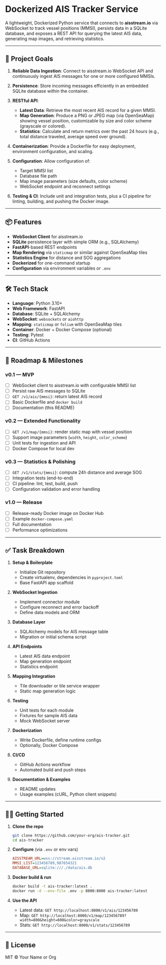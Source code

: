 # Dockerized AIS Tracker Service

A lightweight, Dockerized Python service that connects to **aisstream.io** via WebSocket to track vessel positions (MMSI), persists data in a SQLite database, and exposes a REST API for querying the latest AIS data, generating map images, and retrieving statistics.

---

## 🚀 Project Goals

1. **Reliable Data Ingestion**: Connect to aisstream.io WebSocket API and continuously ingest AIS messages for one or more configured MMSIs.
2. **Persistence**: Store incoming messages efficiently in an embedded SQLite database within the container.
3. **RESTful API**:

   * **Latest Data**: Retrieve the most recent AIS record for a given MMSI.
   * **Map Generation**: Produce a PNG or JPEG map (via OpenSeaMap) showing vessel position, customizable by size and color scheme (grayscale or colored).
   * **Statistics**: Calculate and return metrics over the past 24 hours (e.g., total distance traveled, average speed over ground).
4. **Containerization**: Provide a Dockerfile for easy deployment, environment configuration, and scaling.
5. **Configuration**: Allow configuration of:

   * Target MMSI list
   * Database file path
   * Map image parameters (size defaults, color scheme)
   * WebSocket endpoint and reconnect settings
6. **Testing & CI**: Include unit and integration tests, plus a CI pipeline for linting, building, and pushing the Docker image.

---

## 📦 Features

* **WebSocket Client** for aisstream.io
* **SQLite** persistence layer with simple ORM (e.g., SQLAlchemy)
* **FastAPI**-based REST endpoints
* **Map Rendering** via `staticmap` or similar against OpenSeaMap tiles
* **Statistics Engine** for distance and SOG aggregations
* **Dockerized** for one-command startup
* **Configuration** via environment variables or `.env`

---

## 🛠️ Tech Stack

* **Language**: Python 3.10+
* **Web Framework**: FastAPI
* **Database**: SQLite + SQLAlchemy
* **WebSocket**: `websockets` or `aiohttp`
* **Mapping**: `staticmap` or `folium` with OpenSeaMap tiles
* **Container**: Docker + Docker Compose (optional)
* **Testing**: Pytest
* **CI**: GitHub Actions

---

## 📅 Roadmap & Milestones

### v0.1 — MVP

* [ ] WebSocket client to aisstream.io with configurable MMSI list
* [ ] Persist raw AIS messages to SQLite
* [ ] `GET /v1/ais/{mmsi}`: return latest AIS record
* [ ] Basic Dockerfile and `docker build`
* [ ] Documentation (this README)

### v0.2 — Extended Functionality

* [ ] `GET /v1/map/{mmsi}`: render static map with vessel position
* [ ] Support image parameters (`width`, `height`, `color_scheme`)
* [ ] Unit tests for ingestion and API
* [ ] Docker Compose for local dev

### v0.3 — Statistics & Polishing

* [ ] `GET /v1/stats/{mmsi}`: compute 24h distance and average SOG
* [ ] Integration tests (end-to-end)
* [ ] CI pipeline: lint, test, build, push
* [ ] Configuration validation and error handling

### v1.0 — Release

* [ ] Release-ready Docker image on Docker Hub
* [ ] Example `docker-compose.yaml`
* [ ] Full documentation
* [ ] Performance optimizations

---

## ✅ Task Breakdown

1. **Setup & Boilerplate**

   * Initialize Git repository
   * Create virtualenv, dependencies in `pyproject.toml`
   * Base FastAPI app scaffold
2. **WebSocket Ingestion**

   * Implement connector module
   * Configure reconnect and error backoff
   * Define data models and ORM
3. **Database Layer**

   * SQLAlchemy models for AIS message table
   * Migration or initial schema script
4. **API Endpoints**

   * Latest AIS data endpoint
   * Map generation endpoint
   * Statistics endpoint
5. **Mapping Integration**

   * Tile downloader or tile service wrapper
   * Static map generation logic
6. **Testing**

   * Unit tests for each module
   * Fixtures for sample AIS data
   * Mock WebSocket server
7. **Dockerization**

   * Write Dockerfile, define runtime configs
   * Optionally, Docker Compose
8. **CI/CD**

   * GitHub Actions workflow
   * Automated build and push steps
9. **Documentation & Examples**

   * README updates
   * Usage examples (cURL, Python client snippets)

---

## 👷‍♂️ Getting Started

1. **Clone the repo**

   ```bash
   git clone https://github.com/your-org/ais-tracker.git
   cd ais-tracker
   ```

2. **Configure** (via `.env` or env vars)

   ```ini
   AISSTREAM_URL=wss://stream.aisstream.io/v2
   MMSI_LIST=123456789,987654321
   DATABASE_URL=sqlite:///./data/ais.db
   ```

3. **Docker build & run**

   ```bash
   docker build -t ais-tracker:latest .
   docker run -d --env-file .env -p 8000:8000 ais-tracker:latest
   ```

4. **Use the API**

   * Latest data: `GET http://localhost:8000/v1/ais/123456789`
   * Map: `GET http://localhost:8000/v1/map/123456789?width=800&height=600&color=grayscale`
   * Stats: `GET http://localhost:8000/v1/stats/123456789`

---

## 📄 License

MIT © Your Name or Org
